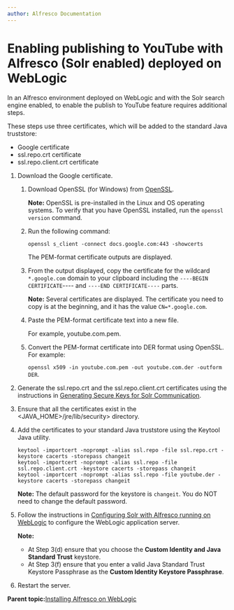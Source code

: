 ```yaml
---
author: Alfresco Documentation
---
```


# Enabling publishing to YouTube with Alfresco \(Solr enabled\) deployed on WebLogic

In an Alfresco environment deployed on WebLogic and with the Solr search engine enabled, to enable the publish to YouTube feature requires additional steps.

These steps use three certificates, which will be added to the standard Java truststore:

-   Google certificate
-   ssl.repo.crt certificate
-   ssl.repo.client.crt certificate

1.  Download the Google certificate.

    1.  Download OpenSSL \(for Windows\) from [OpenSSL](http://www.openssl.org/related/binaries.html).

        **Note:** OpenSSL is pre-installed in the Linux and OS operating systems. To verify that you have OpenSSL installed, run the `openssl version` command.

    2.  Run the following command:

        `openssl s_client -connect docs.google.com:443 -showcerts`

        The PEM-format certificate outputs are displayed.

    3.  From the output displayed, copy the certificate for the wildcard `*.google.com` domain to your clipboard including the `----BEGIN CERTIFICATE`---- and `----END CERTIFICATE----` parts.

        **Note:** Several certificates are displayed. The certificate you need to copy is at the beginning, and it has the value `CN=*.google.com`.

    4.  Paste the PEM-format certificate text into a new file.

        For example, youtube.com.pem.

    5.  Convert the PEM-format certificate into DER format using OpenSSL. For example:

        `openssl x509 -in youtube.com.pem -out youtube.com.der -outform DER`.

2.  Generate the ssl.repo.crt and the ssl.repo.client.crt certificates using the instructions in [Generating Secure Keys for Solr Communication](generate-keys-solr.md).

3.  Ensure that all the certificates exist in the <JAVA\_HOME\>/jre/lib/security\> directory.

4.  Add the certificates to your standard Java truststore using the Keytool Java utility.

    ```
    keytool -importcert -noprompt -alias ssl.repo -file ssl.repo.crt -keystore cacerts -storepass changeit
    keytool -importcert -noprompt -alias ssl.repo -file ssl.repo.client.crt -keystore cacerts -storepass changeit
    keytool -importcert -noprompt -alias ssl.repo -file youtube.der -keystore cacerts -storepass changeit
    ```

    **Note:** The default password for the keystore is `changeit`. You do NOT need to change the default password.

5.  Follow the instructions in [Configuring Solr with Alfresco running on WebLogic](../tasks/alf-weblogic-solr-config.md) to configure the WebLogic application server.

    **Note:**

    -   At Step 3\(d\) ensure that you choose the **Custom Identity and Java Standard Trust** keystore.
    -   At Step 3\(f\) ensure that you enter a valid Java Standard Trust Keystore Passphrase as the **Custom Identity Keystore Passphrase**.
6.  Restart the server.


**Parent topic:**[Installing Alfresco on WebLogic](../tasks/alf-weblogic-install.md)

